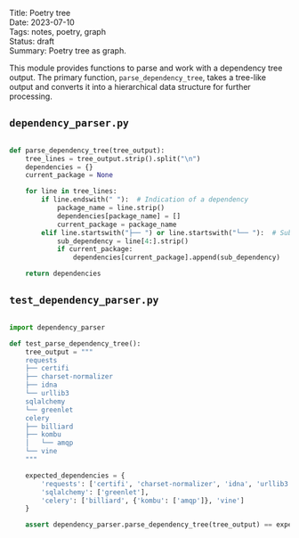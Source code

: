 Title: Poetry tree  
Date: 2023-07-10  
Tags: notes, poetry, graph  
Status: draft  
Summary: Poetry tree as graph.

This module provides functions to parse and work with a dependency tree output. The primary
function, `parse_dependency_tree`, takes a tree-like output and converts it into a hierarchical data structure for
further processing.

## `dependency_parser.py`

```python

def parse_dependency_tree(tree_output):
    tree_lines = tree_output.strip().split("\n")
    dependencies = {}
    current_package = None

    for line in tree_lines:
        if line.endswith(" "):  # Indication of a dependency
            package_name = line.strip()
            dependencies[package_name] = []
            current_package = package_name
        elif line.startswith("├── ") or line.startswith("└── "):  # Sub-dependency
            sub_dependency = line[4:].strip()
            if current_package:
                dependencies[current_package].append(sub_dependency)

    return dependencies

```

## `test_dependency_parser.py`

```python

import dependency_parser

def test_parse_dependency_tree():
    tree_output = """
    requests
    ├── certifi
    ├── charset-normalizer
    ├── idna
    └── urllib3
    sqlalchemy
    └── greenlet
    celery
    ├── billiard
    ├── kombu
    │   └── amqp
    └── vine
    """

    expected_dependencies = {
        'requests': ['certifi', 'charset-normalizer', 'idna', 'urllib3'],
        'sqlalchemy': ['greenlet'],
        'celery': ['billiard', {'kombu': ['amqp']}, 'vine']
    }

    assert dependency_parser.parse_dependency_tree(tree_output) == expected_dependencies

```
